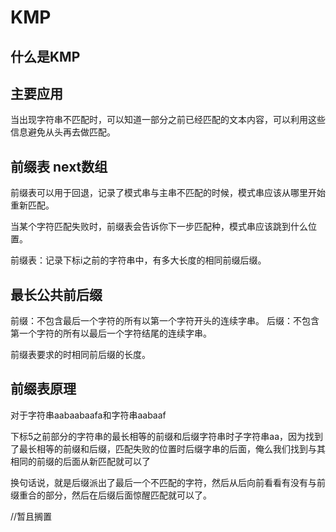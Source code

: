 # KMP

## 什么是KMP

## 主要应用

当出现字符串不匹配时，可以知道一部分之前已经匹配的文本内容，可以利用这些信息避免从头再去做匹配。

## 前缀表 next数组

前缀表可以用于回退，记录了模式串与主串不匹配的时候，模式串应该从哪里开始重新匹配。

当某个字符匹配失败时，前缀表会告诉你下一步匹配种，模式串应该跳到什么位置。

前缀表：记录下标i之前的字符串中，有多大长度的相同前缀后缀。

## 最长公共前后缀

前缀：不包含最后一个字符的所有以第一个字符开头的连续字串。
后缀：不包含第一个字符的所有以最后一个字符结尾的连续字串。

前缀表要求的时相同前后缀的长度。

## 前缀表原理

对于字符串aabaabaafa和字符串aabaaf

下标5之前部分的字符串的最长相等的前缀和后缀字符串时子字符串aa，因为找到了最长相等的前缀和后缀，匹配失败的位置时后缀字串的后面，俺么我们找到与其相同的前缀的后面从新匹配就可以了

换句话说，就是后缀派出了最后一个不匹配的字符，然后从后向前看看有没有与前缀重合的部分，然后在后缀后面惊醒匹配就可以了。


//暂且搁置